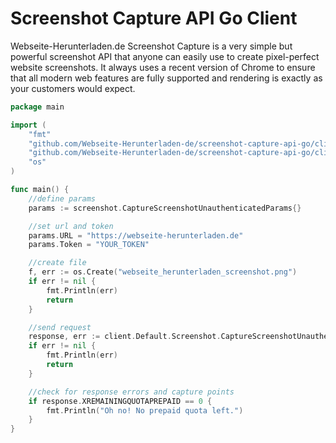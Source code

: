 # Screenshot Capture API Go Client

Webseite-Herunterladen.de Screenshot Capture is a very simple but powerful screenshot API that anyone can easily use to create pixel-perfect website screenshots. It always uses a recent version of Chrome to ensure that all modern web features are fully supported and rendering is exactly as your customers would expect.

```go
package main

import (
	"fmt"
	"github.com/Webseite-Herunterladen-de/screenshot-capture-api-go/client"
	"github.com/Webseite-Herunterladen-de/screenshot-capture-api-go/client/screenshot"
	"os"
)

func main() {
	//define params
	params := screenshot.CaptureScreenshotUnauthenticatedParams{}

	//set url and token
	params.URL = "https://webseite-herunterladen.de"
	params.Token = "YOUR_TOKEN"

	//create file
	f, err := os.Create("webseite_herunterladen_screenshot.png")
	if err != nil {
		fmt.Println(err)
		return
	}

	//send request
	response, err := client.Default.Screenshot.CaptureScreenshotUnauthenticated(&params, f)
	if err != nil {
		fmt.Println(err)
		return
	}

	//check for response errors and capture points
	if response.XREMAININGQUOTAPREPAID == 0 {
		fmt.Println("Oh no! No prepaid quota left.")
	}
}

```